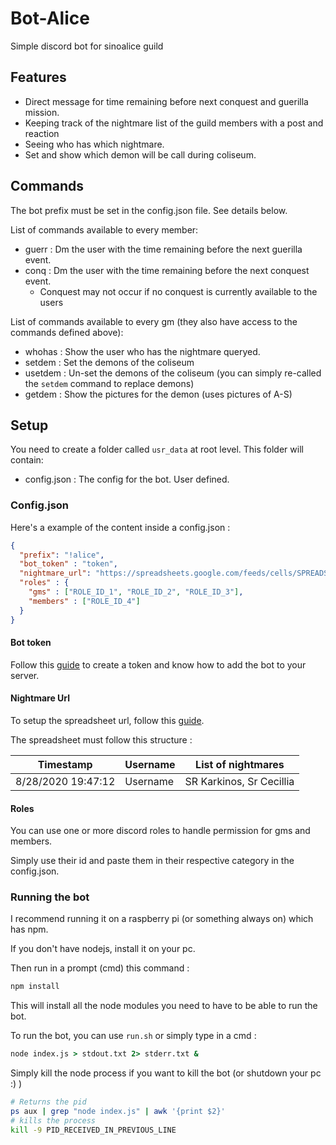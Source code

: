 # Bot-Alice

Simple discord bot for sinoalice guild

## Features

- Direct message for time remaining before next conquest and guerilla mission.
- Keeping track of the nightmare list of the guild members with a post and reaction
- Seeing who has which nightmare.
- Set and show which demon will be call during coliseum.

## Commands

The bot prefix must be set in the config.json file. See details below.

List of commands available to every member:

- guerr : Dm the user with the time remaining before the next guerilla event.
- conq : Dm the user with the time remaining before the next conquest event.
  - Conquest may not occur if no conquest is currently available to the users

List of commands available to every gm (they also have access to the commands defined above):
- whohas : Show the user who has the nightmare queryed.
- setdem : Set the demons of the coliseum
- usetdem : Un-set the demons of the coliseum (you can simply re-called the `setdem` command to replace demons)
- getdem : Show the pictures for the demon (uses pictures of A-S)

## Setup

You need to create a folder called `usr_data` at root level. This folder will contain:

- config.json : The config for the bot. User defined.

### Config.json

Here's a example of the content inside a config.json :

```json
{
  "prefix": "!alice",
  "bot_token" : "token",
  "nightmare_url": "https://spreadsheets.google.com/feeds/cells/SPREADSHEETID/1/public/full?alt=json",
  "roles" : {
    "gms" : ["ROLE_ID_1", "ROLE_ID_2", "ROLE_ID_3"],
    "members" : ["ROLE_ID_4"]
  }
}
```
#### Bot token

Follow this [guide](https://www.digitaltrends.com/gaming/how-to-make-a-discord-bot/) to create a token and know how to add the bot to your server.

#### Nightmare Url
To setup the spreadsheet url, follow this [guide](https://coderwall.com/p/duapqq/use-a-google-spreadsheet-as-your-json-backend).

The spreadsheet must follow this structure :

Timestamp | Username | List of nightmares
--|--|--
8/28/2020 19:47:12 | Username | SR Karkinos, Sr Cecillia

#### Roles

You can use one or more discord roles to handle permission for gms and members. 

Simply use their id and paste them in their respective category in the config.json.

### Running the bot

I recommend running it on a raspberry pi (or something always on) which has npm.

If you don't have nodejs, install it on your pc.

Then run in a prompt (cmd) this command :

```bash
npm install
```

This will install all the node modules you need to have to be able to run the bot.

To run the bot, you can use `run.sh` or simply type in a cmd :

```cmd
node index.js > stdout.txt 2> stderr.txt &
```

Simply kill the node process if you want to kill the bot (or shutdown your pc :) )

```bash
# Returns the pid
ps aux | grep "node index.js" | awk '{print $2}'
# kills the process
kill -9 PID_RECEIVED_IN_PREVIOUS_LINE
```
